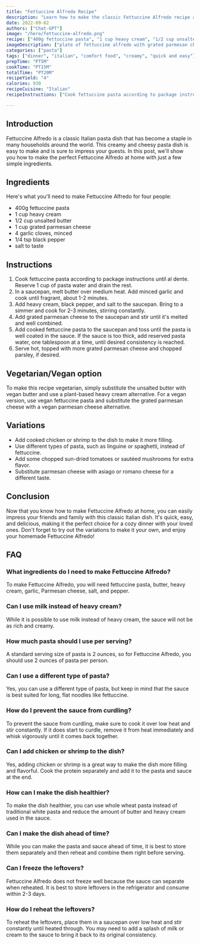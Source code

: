 ```yaml
---
title: "Fettuccine Alfredo Recipe"
description: "Learn how to make the classic Fettuccine Alfredo recipe at home with this easy step-by-step guide. Creamy and delicious, this dish is perfect for a cozy dinner with your loved ones."
date: 2022-09-02
authors: ["Chat-GPT"]
image: "/hero/fettuccine-alfredo.png"
recipe: ["400g fettuccine pasta", "1 cup heavy cream", "1/2 cup unsalted butter", "1 cup grated parmesan cheese", "4 garlic cloves, minced", "1/4 tsp black pepper", "salt to taste"]
imageDescription: ["plate of fettuccine alfredo with grated parmesan cheese and parsley on top"]
categories: ["pasta"]
tags: ["dinner", "italian", "comfort food", "creamy", "quick and easy"]
prepTime: "PT5M"
cookTime: "PT15M"
totalTime: "PT20M"
recipeYield: "4"
calories: 930
recipeCuisine: "Italian"
recipeInstructions: ["Cook fettuccine pasta according to package instructions until al dente. Reserve 1 cup of pasta water and drain the rest.", "In a saucepan, melt butter over medium heat. Add minced garlic and cook until fragrant, about 1-2 minutes.", "Add heavy cream, black pepper, and salt to the saucepan. Bring to a simmer and cook for 2-3 minutes, stirring constantly.", "Add grated parmesan cheese to the saucepan and stir until it's melted and well combined.", "Add cooked fettuccine pasta to the saucepan and toss until the pasta is well coated in the sauce. If the sauce is too thick, add reserved pasta water, one tablespoon at a time, until desired consistency is reached.", "Serve hot, topped with more grated parmesan cheese and chopped parsley, if desired."]

---
```


## Introduction

Fettuccine Alfredo is a classic Italian pasta dish that has become a staple in many households around the world. This creamy and cheesy pasta dish is easy to make and is sure to impress your guests. In this post, we'll show you how to make the perfect Fettuccine Alfredo at home with just a few simple ingredients.

## Ingredients

Here's what you'll need to make Fettuccine Alfredo for four people:

- 400g fettuccine pasta
- 1 cup heavy cream
- 1/2 cup unsalted butter
- 1 cup grated parmesan cheese
- 4 garlic cloves, minced
- 1/4 tsp black pepper
- salt to taste

## Instructions

1. Cook fettuccine pasta according to package instructions until al dente. Reserve 1 cup of pasta water and drain the rest.
2. In a saucepan, melt butter over medium heat. Add minced garlic and cook until fragrant, about 1-2 minutes.
3. Add heavy cream, black pepper, and salt to the saucepan. Bring to a simmer and cook for 2-3 minutes, stirring constantly.
4. Add grated parmesan cheese to the saucepan and stir until it's melted and well combined.
5. Add cooked fettuccine pasta to the saucepan and toss until the pasta is well coated in the sauce. If the sauce is too thick, add reserved pasta water, one tablespoon at a time, until desired consistency is reached.
6. Serve hot, topped with more grated parmesan cheese and chopped parsley, if desired.

## Vegetarian/Vegan option

To make this recipe vegetarian, simply substitute the unsalted butter with vegan butter and use a plant-based heavy cream alternative. For a vegan version, use vegan fettuccine pasta and substitute the grated parmesan cheese with a vegan parmesan cheese alternative.

## Variations

- Add cooked chicken or shrimp to the dish to make it more filling.
- Use different types of pasta, such as linguine or spaghetti, instead of fettuccine.
- Add some chopped sun-dried tomatoes or sautéed mushrooms for extra flavor.
- Substitute parmesan cheese with asiago or romano cheese for a different taste.

## Conclusion

Now that you know how to make Fettuccine Alfredo at home, you can easily impress your friends and family with this classic Italian dish. It's quick, easy, and delicious, making it the perfect choice for a cozy dinner with your loved ones. Don't forget to try out the variations to make it your own, and enjoy your homemade Fettuccine Alfredo!

## FAQ

### What ingredients do I need to make Fettuccine Alfredo?

To make Fettuccine Alfredo, you will need fettuccine pasta, butter, heavy cream, garlic, Parmesan cheese, salt, and pepper.

### Can I use milk instead of heavy cream?

While it is possible to use milk instead of heavy cream, the sauce will not be as rich and creamy.

### How much pasta should I use per serving?

A standard serving size of pasta is 2 ounces, so for Fettuccine Alfredo, you should use 2 ounces of pasta per person.

### Can I use a different type of pasta?

Yes, you can use a different type of pasta, but keep in mind that the sauce is best suited for long, flat noodles like fettuccine.

### How do I prevent the sauce from curdling?

To prevent the sauce from curdling, make sure to cook it over low heat and stir constantly. If it does start to curdle, remove it from heat immediately and whisk vigorously until it comes back together.

### Can I add chicken or shrimp to the dish?

Yes, adding chicken or shrimp is a great way to make the dish more filling and flavorful. Cook the protein separately and add it to the pasta and sauce at the end.

### How can I make the dish healthier?

To make the dish healthier, you can use whole wheat pasta instead of traditional white pasta and reduce the amount of butter and heavy cream used in the sauce.

### Can I make the dish ahead of time?

While you can make the pasta and sauce ahead of time, it is best to store them separately and then reheat and combine them right before serving.

### Can I freeze the leftovers?

Fettuccine Alfredo does not freeze well because the sauce can separate when reheated. It is best to store leftovers in the refrigerator and consume within 2-3 days.

### How do I reheat the leftovers?

To reheat the leftovers, place them in a saucepan over low heat and stir constantly until heated through. You may need to add a splash of milk or cream to the sauce to bring it back to its original consistency.